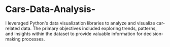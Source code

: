 # Cars-Data-Analysis-
I leveraged Python's data visualization libraries to analyze and visualize car-related data. The primary objectives included exploring trends, patterns, and insights within the dataset to provide valuable information for decision-making processes.
